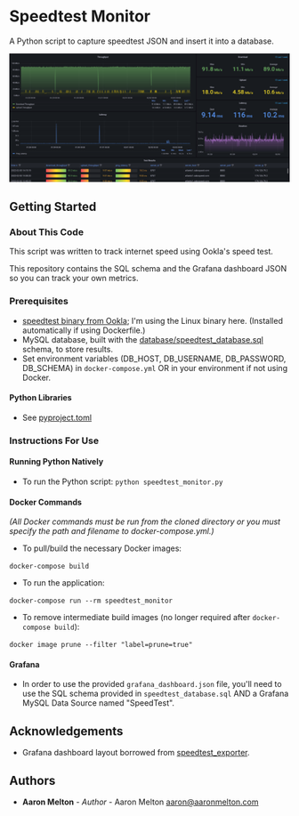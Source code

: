 # Speedtest Monitor

A Python script to capture speedtest JSON and insert it into a database.

![speedtest_monitor.png](speedtest_monitor.png)

## Getting Started

### About This Code
This script was written to track internet speed using Ookla's speed test.

This repository contains the SQL schema and the Grafana dashboard JSON so you can track your own metrics.

### Prerequisites
* [speedtest binary from Ookla](https://www.speedtest.net/apps/cli); I'm using the Linux binary here.  (Installed automatically if using Dockerfile.)
* MySQL database, built with the [database/speedtest_database.sql](https://github.com/aaronmelton/speedtest_monitor/blob/master/database/speedtest_database.sql) schema,  to store results.
* Set environment variables (DB_HOST, DB_USERNAME, DB_PASSWORD, DB_SCHEMA) in `docker-compose.yml` OR in your environment if not using Docker.

#### Python Libraries
* See [pyproject.toml](pyproject.toml)

### Instructions For Use

#### Running Python Natively
* To run the Python script:
`python speedtest_monitor.py`

#### Docker Commands
_(All Docker commands must be run from the cloned directory or you must specify the path and filename to docker-compose.yml.)_

* To pull/build the necessary Docker images:

`docker-compose build`

* To run the application:

`docker-compose run --rm speedtest_monitor`

* To remove intermediate build images (no longer required after `docker-compose build`):

`docker image prune --filter "label=prune=true"`

#### Grafana
* In order to use the provided `grafana_dashboard.json` file, you'll need to use the SQL schema provided in `speedtest_database.sql` AND a Grafana MySQL Data Source named "SpeedTest".

## Acknowledgements
* Grafana dashboard layout borrowed from [speedtest_exporter](https://github.com/danopstech/speedtest_exporter).

## Authors
* **Aaron Melton** - *Author* - Aaron Melton <aaron@aaronmelton.com>
